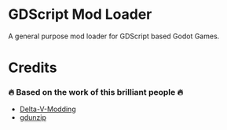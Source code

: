# GDScript Mod Loader

A general purpose mod loader for GDScript based Godot Games.

# Credits

### 🔥 Based on the work of this brilliant people 🔥

- [Delta-V-Modding](https://gitlab.com/Delta-V-Modding/Mods)
- [gdunzip](https://git.sr.ht/~jelle/gdunzip)
